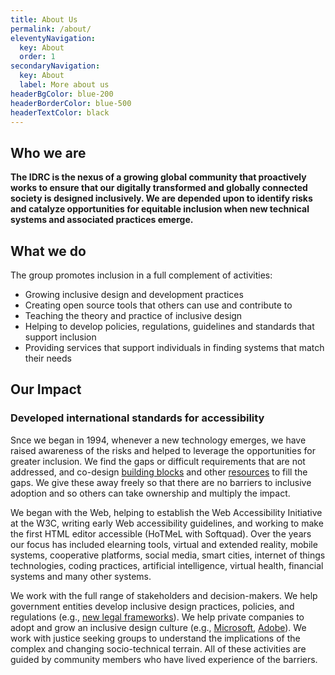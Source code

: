```yaml
---
title: About Us
permalink: /about/
eleventyNavigation:
  key: About
  order: 1
secondaryNavigation:
  key: About
  label: More about us
headerBgColor: blue-200
headerBorderColor: blue-500
headerTextColor: black
---
```

## Who we are

**The IDRC is the nexus of a growing global community that proactively works to ensure that our digitally transformed and globally connected society is designed inclusively.  We are depended upon to identify risks and catalyze opportunities for equitable inclusion when new technical systems and associated practices emerge.**

## What we do

The group promotes inclusion in a full complement of activities:

* Growing inclusive design and development practices
* Creating open source tools that others can use and contribute to
* Teaching the theory and practice of inclusive design
* Helping to develop policies, regulations, guidelines and standards that support inclusion
* Providing services that support individuals in finding systems that match their needs

## Our Impact

### Developed international standards for accessibility

Snce we began in 1994, whenever a new technology emerges, we have raised awareness of the risks and helped to leverage the opportunities for greater inclusion. We find the gaps or difficult requirements that are not addressed, and co-design [building blocks](https://fluidproject.org) and other [resources](https://guide.inclusivedesign.ca/) to fill the gaps. We give these away freely so that there are no barriers to inclusive adoption and so others can take ownership and multiply the impact.

We began with the Web, helping to establish the Web Accessibility Initiative at the W3C, writing early Web accessibility guidelines, and working to make the first HTML editor accessible (HoTMeL with Softquad). Over the years our focus has included elearning tools, virtual and extended reality, mobile systems, cooperative platforms, social media, smart cities, internet of things technologies, coding practices, artificial intelligence, virtual health, financial systems and many other systems.

We work with the full range of stakeholders and decision-makers. We help government entities develop inclusive design practices, policies, and regulations (e.g., [new legal frameworks](https://www.ontario.ca/page/review-information-and-communications-standards-2019-initial-recommendations-report#section-2)). We help private companies to adopt and grow an inclusive design culture (e.g., [Microsoft](https://www.fastcompany.com/3054927/microsofts-inspiring-bet-on-a-radical-new-type-of-design-thinking), [Adobe](https://adobe.design/inclusive/)). We work with justice seeking groups to understand the implications of the complex and changing socio-technical terrain. All of these activities are guided by community members who have lived experience of the barriers.